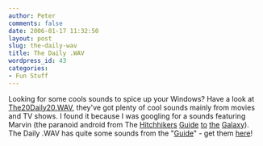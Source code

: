 ```yaml
---
author: Peter
comments: false
date: 2006-01-17 11:32:50
layout: post
slug: the-daily-wav
title: The Daily .WAV
wordpress_id: 43
categories:
- Fun Stuff
---
```


Looking for some cools sounds to spice up your Windows? Have a look at [The20Daily20.WAV](http3A//www.dailywav.com/), they've got plenty of cool sounds mainly from movies and TV shows. I found it because I was googling for a sounds featuring Marvin (the paranoid android from The [Hitchhikers](http://hitchhikers.movies.go.com/) [Guide](http://www.douglasadams.com/creations/infocomjava.html) [to](http://www.bbc.co.uk/radio4/hitchhikers/game.shtml) [the](http://www.douglasadams.com/creations/hhgg.html) [Galaxy](http://www.bbc.co.uk/cult/hitchhikers/)). The Daily .WAV has quite some sounds from the "[Guide](http://us.imdb.com/title/tt0081874/)" - get them [here](http://www.dailywav.com/ha.php)!

